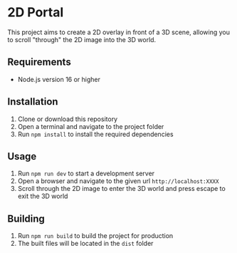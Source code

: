 # 2D Portal

This project aims to create a 2D overlay in front of a 3D scene, allowing you to scroll "through" the 2D image into the 3D world.

## Requirements

- Node.js version 16 or higher

## Installation

1. Clone or download this repository
2. Open a terminal and navigate to the project folder
3. Run `npm install` to install the required dependencies

## Usage

1. Run `npm run dev` to start a development server
2. Open a browser and navigate to the given url `http://localhost:XXXX`
3. Scroll through the 2D image to enter the 3D world and press escape to exit the 3D world

## Building

1. Run `npm run build` to build the project for production
2. The built files will be located in the `dist` folder
